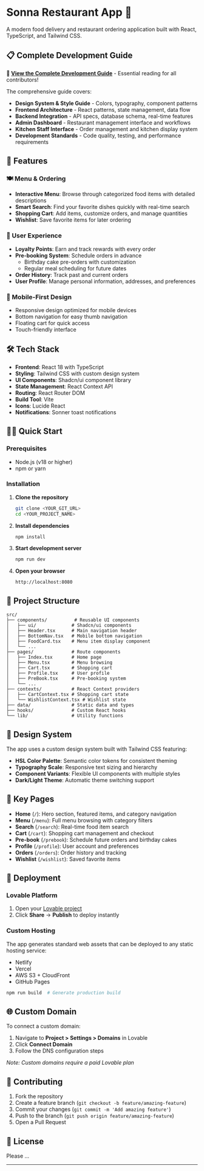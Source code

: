 # Sonna Restaurant App 🍕

A modern food delivery and restaurant ordering application built with React, TypeScript, and Tailwind CSS.

## 📋 Complete Development Guide

**🎯 [View the Complete Development Guide](./guide.md)** - Essential reading for all contributors!

The comprehensive guide covers:
- **Design System & Style Guide** - Colors, typography, component patterns
- **Frontend Architecture** - React patterns, state management, data flow
- **Backend Integration** - API specs, database schema, real-time features
- **Admin Dashboard** - Restaurant management interface and workflows
- **Kitchen Staff Interface** - Order management and kitchen display system
- **Development Standards** - Code quality, testing, and performance requirements

## 🚀 Features

### 🍽️ Menu & Ordering
- **Interactive Menu**: Browse through categorized food items with detailed descriptions
- **Smart Search**: Find your favorite dishes quickly with real-time search
- **Shopping Cart**: Add items, customize orders, and manage quantities
- **Wishlist**: Save favorite items for later ordering

### 👤 User Experience
- **Loyalty Points**: Earn and track rewards with every order
- **Pre-booking System**: Schedule orders in advance
  - Birthday cake pre-orders with customization
  - Regular meal scheduling for future dates
- **Order History**: Track past and current orders
- **User Profile**: Manage personal information, addresses, and preferences

### 📱 Mobile-First Design
- Responsive design optimized for mobile devices
- Bottom navigation for easy thumb navigation
- Floating cart for quick access
- Touch-friendly interface

## 🛠️ Tech Stack

- **Frontend**: React 18 with TypeScript
- **Styling**: Tailwind CSS with custom design system
- **UI Components**: Shadcn/ui component library
- **State Management**: React Context API
- **Routing**: React Router DOM
- **Build Tool**: Vite
- **Icons**: Lucide React
- **Notifications**: Sonner toast notifications

## 🏃‍♂️ Quick Start

### Prerequisites
- Node.js (v18 or higher)
- npm or yarn

### Installation

1. **Clone the repository**
   ```bash
   git clone <YOUR_GIT_URL>
   cd <YOUR_PROJECT_NAME>
   ```

2. **Install dependencies**
   ```bash
   npm install
   ```

3. **Start development server**
   ```bash
   npm run dev
   ```

4. **Open your browser**
   ```
   http://localhost:8080
   ```

## 📂 Project Structure

```
src/
├── components/          # Reusable UI components
│   ├── ui/             # Shadcn/ui components
│   ├── Header.tsx      # Main navigation header
│   ├── BottomNav.tsx   # Mobile bottom navigation
│   ├── FoodCard.tsx    # Menu item display component
│   └── ...
├── pages/              # Route components
│   ├── Index.tsx       # Home page
│   ├── Menu.tsx        # Menu browsing
│   ├── Cart.tsx        # Shopping cart
│   ├── Profile.tsx     # User profile
│   ├── PreBook.tsx     # Pre-booking system
│   └── ...
├── contexts/           # React Context providers
│   ├── CartContext.tsx # Shopping cart state
│   └── WishlistContext.tsx # Wishlist state
├── data/               # Static data and types
├── hooks/              # Custom React hooks
└── lib/                # Utility functions
```

## 🎨 Design System

The app uses a custom design system built with Tailwind CSS featuring:
- **HSL Color Palette**: Semantic color tokens for consistent theming
- **Typography Scale**: Responsive text sizing and hierarchy  
- **Component Variants**: Flexible UI components with multiple styles
- **Dark/Light Theme**: Automatic theme switching support

## 📱 Key Pages

- **Home** (`/`): Hero section, featured items, and category navigation
- **Menu** (`/menu`): Full menu browsing with category filters
- **Search** (`/search`): Real-time food item search
- **Cart** (`/cart`): Shopping cart management and checkout
- **Pre-book** (`/prebook`): Schedule future orders and birthday cakes
- **Profile** (`/profile`): User account and preferences
- **Orders** (`/orders`): Order history and tracking
- **Wishlist** (`/wishlist`): Saved favorite items

## 🚀 Deployment

### Lovable Platform
1. Open your [Lovable project](https://lovable.dev/projects/cab8efce-ac5b-464e-b629-c5e24195ecb3)
2. Click **Share** → **Publish** to deploy instantly

### Custom Hosting
The app generates standard web assets that can be deployed to any static hosting service:
- Netlify
- Vercel  
- AWS S3 + CloudFront
- GitHub Pages

```bash
npm run build  # Generate production build
```

## 🌐 Custom Domain

To connect a custom domain:
1. Navigate to **Project > Settings > Domains** in Lovable
2. Click **Connect Domain**
3. Follow the DNS configuration steps

*Note: Custom domains require a paid Lovable plan*

## 🤝 Contributing

1. Fork the repository
2. Create a feature branch (`git checkout -b feature/amazing-feature`)
3. Commit your changes (`git commit -m 'Add amazing feature'`)
4. Push to the branch (`git push origin feature/amazing-feature`)
5. Open a Pull Request

## 📄 License

Please ...

---

